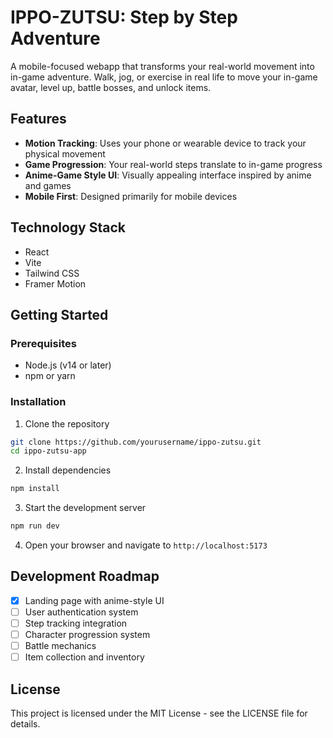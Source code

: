 # IPPO-ZUTSU: Step by Step Adventure

A mobile-focused webapp that transforms your real-world movement into in-game adventure. Walk, jog, or exercise in real life to move your in-game avatar, level up, battle bosses, and unlock items.

## Features

- **Motion Tracking**: Uses your phone or wearable device to track your physical movement
- **Game Progression**: Your real-world steps translate to in-game progress
- **Anime-Game Style UI**: Visually appealing interface inspired by anime and games
- **Mobile First**: Designed primarily for mobile devices

## Technology Stack

- React
- Vite
- Tailwind CSS
- Framer Motion

## Getting Started

### Prerequisites

- Node.js (v14 or later)
- npm or yarn

### Installation

1. Clone the repository
```bash
git clone https://github.com/yourusername/ippo-zutsu.git
cd ippo-zutsu-app
```

2. Install dependencies
```bash
npm install
```

3. Start the development server
```bash
npm run dev
```

4. Open your browser and navigate to `http://localhost:5173`

## Development Roadmap

- [x] Landing page with anime-style UI
- [ ] User authentication system
- [ ] Step tracking integration
- [ ] Character progression system
- [ ] Battle mechanics
- [ ] Item collection and inventory

## License

This project is licensed under the MIT License - see the LICENSE file for details.
